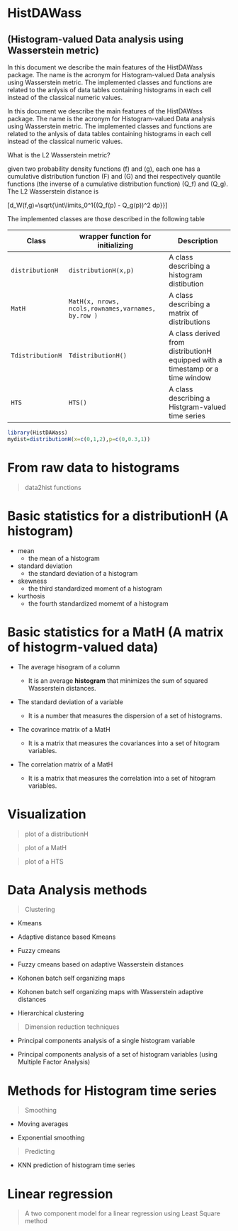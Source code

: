 <!-- README.md is generated from README.Rmd. Please edit that file -->
HistDAWass
==========

(Histogram-valued Data analysis using Wasserstein metric)
---------------------------------------------------------

In this document we describe the main features of the HistDAWass package. The name is the acronym for Histogram-valued Data analysis using Wasserstein metric. The implemented classes and functions are related to the anlysis of data tables containing histograms in each cell instead of the classical numeric values.

In this document we describe the main features of the HistDAWass package. The name is the acronym for Histogram-valued Data analysis using Wasserstein metric. The implemented classes and functions are related to the anlysis of data tables containing histograms in each cell instead of the classical numeric values.

What is the L2 Wasserstein metric?

given two probability density functions \(f\) and \(g\), each one has a cumulative distribution function \(F\) and \(G\) and thei respectively quantile functions (the inverse of a cumulative distribution function) \(Q_f\) and \(Q_g\). The L2 Wasserstein distance is

\[d_W(f,g)=\sqrt{\int\limits_0^1{(Q_f(p) - Q_g(p))^2 dp}}\]

The implemented classes are those described in the following table

| Class            | wrapper function for initializing                  | Description                                                                   |
|------------------|----------------------------------------------------|-------------------------------------------------------------------------------|
| `distributionH`  | `distributionH(x,p)`                               | A class describing a histogram distibution                                    |
| `MatH`           | `MatH(x, nrows, ncols,rownames,varnames, by.row )` | A class describing a matrix of distributions                                  |
| `TdistributionH` | `TdistributionH()`                                 | A class derived from distributionH equipped with a timestamp or a time window |
| `HTS`            | `HTS()`                                            | A class describing a Histgram-valued time series                              |

``` r
library(HistDAWass)
mydist=distributionH(x=c(0,1,2),p=c(0,0.3,1))
```

From raw data to histograms
===========================

> data2hist functions

Basic statistics for a distributionH (A histogram)
==================================================

-   mean
    -   the mean of a histogram
-   standard deviation
    -   the standard deviation of a histogram
-   skewness
    -   the third standardized moment of a histogram
-   kurthosis
    -   the fourth standardized momemt of a histogram

Basic statistics for a MatH (A matrix of histogrm-valued data)
==============================================================

-   The average hisogram of a column
     + It is an average **histogram** that minimizes the sum of squared Wasserstein distances.

-   The standard deviation of a variable
     + It is a number that measures the dispersion of a set of histograms.

-   The covarince matrix of a MatH
     + It is a matrix that measures the covariances into a set of hitogram variables.

-   The correlation matrix of a MatH
     + It is a matrix that measures the correlation into a set of hitogram variables.

Visualization
=============

> plot of a distributionH

> plot of a MatH

> plot of a HTS

Data Analysis methods
=====================

> Clustering

-   Kmeans

-   Adaptive distance based Kmeans

-   Fuzzy cmeans

-   Fuzzy cmeans based on adaptive Wasserstein distances

-   Kohonen batch self organizing maps

-   Kohonen batch self organizing maps with Wasserstein adaptive distances

-   Hierarchical clustering

> Dimension reduction techniques

-   Principal components analysis of a single histogram variable

-   Principal components analysis of a set of histogram variables (using Multiple Factor Analysis)

Methods for Histogram time series
=================================

> Smoothing

-   Moving averages

-   Exponential smoothing

> Predicting

-   KNN prediction of histogram time series

Linear regression
=================

> A two component model for a linear regression using Least Square method
